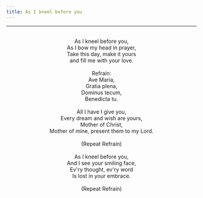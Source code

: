 ```yaml
---
title: As I kneel before you
---
```


---
<center>
<br/>
As I kneel before you,<br/>
As I bow my head in prayer,<br/>
Take this day, make it yours<br/>
and fill me with your love.<br/>
<br/>
Refrain:<br/>
Ave Maria,<br/>
Gratia plena,<br/>
Dominus tecum,<br/>
Benedicta tu.<br/>
<br/>
All I have I give you,<br/>
Every dream and wish are yours,<br/>
Mother of Christ,<br/>
Mother of mine, present them to my Lord.<br/>
<br/>
(Repeat Refrain)<br/>
<br/>
As I kneel before you,<br/>
And I see your smiling face,<br/>
Ev'ry thought, ev'ry word<br/>
Is lost in your embrace.<br/>
<br/>
(Repeat Refrain) <br/>

</center>
